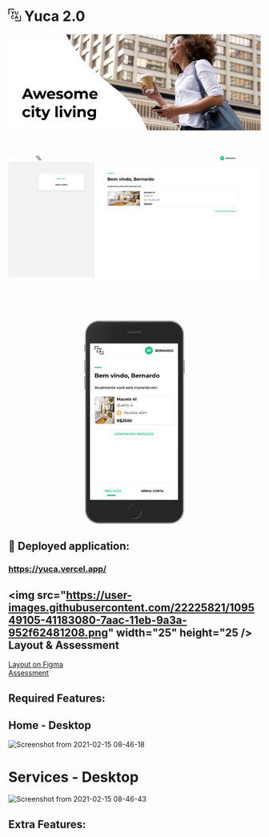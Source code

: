 # <img src=".github/images/logoYuca.png" width="25" height="25" /> Yuca 2.0

<p align="center">
   <img src=".github/images/bannerYuca.png" />
</p>

<br />

<p align="center">
   <img src=".github/images/desktop-home.png" width="575" style="margin-right: 10px; margin-bottom: 5rem"/>
   <img src=".github/images/mobile-home.png" width="200" />
</p>

## :rocket: Deployed application:

### https://yuca.vercel.app/

## <img src="https://user-images.githubusercontent.com/22225821/109549105-41183080-7aac-11eb-9a3a-952f62481208.png" width="25" height="25 /> Layout & Assessment

[Layout on Figma](https://www.figma.com/file/ofetdcZKc2BTuWHkAXJOBv/Teste-Front-End?node-id=0%3A1)\
[Assessment](https://github.com/yuca-live/front-end-assessment)

## Required Features:

## Home - Desktop

![Screenshot from 2021-02-15 08-46-18](https://user-images.githubusercontent.com/22225821/107942786-7f6d0600-6f6a-11eb-848d-eeba4fd4dd09.png)

# Services - Desktop

![Screenshot from 2021-02-15 08-46-43](https://user-images.githubusercontent.com/22225821/107943029-d4108100-6f6a-11eb-82b8-489cfe40ed54.png)

## Extra Features:
